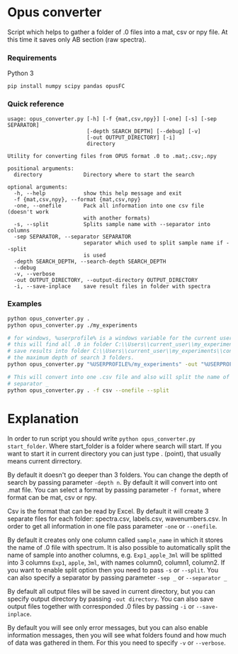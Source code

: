 # Opus converter

Script which helps to gather a folder of .0 files into a mat, csv or npy file.
At this time it saves only AB section (raw spectra).

### Requirements

Python 3
```
pip install numpy scipy pandas opusFC
```

### Quick reference

```
usage: opus_converter.py [-h] [-f {mat,csv,npy}] [-one] [-s] [-sep SEPARATOR]
                         [-depth SEARCH_DEPTH] [--debug] [-v]
                         [-out OUTPUT_DIRECTORY] [-i]
                         directory

Utility for converting files from OPUS format .0 to .mat;.csv;.npy

positional arguments:
  directory             Directory where to start the search

optional arguments:
  -h, --help            show this help message and exit
  -f {mat,csv,npy}, --format {mat,csv,npy}
  -one, --onefile       Pack all information into one csv file (doesn't work
                        with another formats)
  -s, --split           Splits sample name with --separator into columns
  -sep SEPARATOR, --separator SEPARATOR
                        separator which used to split sample name if --split
                        is used
  -depth SEARCH_DEPTH, --search-depth SEARCH_DEPTH
  --debug
  -v, --verbose
  -out OUTPUT_DIRECTORY, --output-directory OUTPUT_DIRECTORY
  -i, --save-inplace    save result files in folder with spectra
```

### Examples

```bash
python opus_converter.py .
python opus_converter.py ./my_experiments

# for windows, %userprofile% is a windows variable for the current user folder
# this will find all .0 in folder C:\\Users\\current_user\\my_experiments and 
# save results into folder C:\\Users\\current_user\\my_experiments\\converted
# the maximum depth of search 3 folders.
python opus_converter.py "%USERPROFILE%/my_experiments" -out "%USERPROFILE%/my_experiments/converted"

# This will convert into one .csv file and also will split the name of file with 
# separator _
python opus_converter.py . -f csv --onefile --split
```

# Explanation

In order to run script you should write `python opus_converter.py start_folder`. Where start_folder is a folder 
where search will start. If you want to start it in current directory you can just type . (point), that usually means 
current dirrectory.

By default it doesn't go deeper than 3 folders. You can change the depth of search by passing parameter `-depth n`.
By default it will convert into ont .mat file. You can select a format by passing parameter `-f format`, where format 
can be mat, csv or npy. 

Csv is the format that can be read by Excel. By default it will create 3 separate files for each folder: spectra.csv, 
labels.csv, wavenumbers.csv. In order to get all information in one file pass parameter `-one` or `--onefile`.

By default it creates only one column called `sample_name` in which it stores the name of .0 file with spectrum. 
It is also possible to automatically split the name of sample into another columns, e.g. `Exp1_apple_3ml` will be splitted
into 3 columns `Exp1`, `apple`, `3ml`, with names column0, column1, column2. If you want to enable split option then you
need to pass `-s` or `--split`. You can also specify a separator by passing parameter `-sep _` or `--separator _`

By default all output files will be saved in current directory, but you can specify output directory by passing 
`-out directory`. You can also save output files together with corresponded  .0 files by passing `-i` or `--save-inplace`.

By default you will see only error messages, but you can also enable information messages, then you will see what folders
found and how much of data was gathered in them. For this you need to specify `-v` or `--verbose`.
